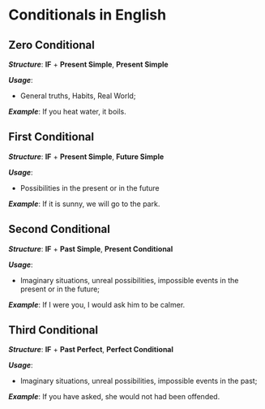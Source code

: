 # Conditionals in English

## Zero Conditional 

***Structure***: 
**IF** + **Present Simple**, **Present Simple**

***Usage***:
* General truths, Habits, Real World; 

***Example***:
If you heat water, it boils. 


## First Conditional 

***Structure***:
**IF** + **Present Simple**, **Future Simple**

***Usage***:
* Possibilities in the present or in the future

***Example***: 
If it is sunny, we will go to the park. 


## Second Conditional 

***Structure***: 
**IF** + **Past Simple**, **Present Conditional**

***Usage***:
* Imaginary situations, unreal possibilities, impossible events in the present or in the future; 

***Example***:
If I were you, I would ask him to be calmer. 


## Third Conditional 

***Structure***: 
**IF** + **Past Perfect**, **Perfect Conditional**

***Usage***:
* Imaginary situations, unreal possibilities, impossible events in the past; 

***Example***:
If you have asked, she would not had been offended. 

